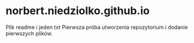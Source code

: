  # norbert.niedziolko.github.io
 
 Plik readme i jeden txt
 Pierwsza próba utworzenia repozytorium i dodanie pierwszych plików.
 
